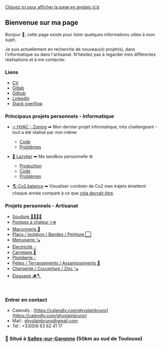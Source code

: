 [Cliquez ici pour afficher la page en anglais 🇬🇧](https://ghyslainbruno.github.io/presentation)

## Bienvenue sur ma page

Bonjour 👋, cette page existe pour lister quelques informations utiles à mon sujet. 

Je suis actuellement en recherche de nouveau(x) projet(s), dans l'informatique ou dans l'artisanat.
N'hésitez pas à regarder mes différentes réalisations et à me contacter.

### Liens
- [CV](https://ghyslainbruno.github.io/presentation/resume.pdf)
- [Gitlab](https://gitlab.com/users/ghyslainbruno/projects)
- [Github](https://github.com/GhyslainBruno)
- [LinkedIn](https://www.linkedin.com/in/ghyslainbruno/)
- [Stack overflow](https://stackoverflow.com/users/16136299/ghyslainbruno)

### Principaux projets personnels - Informatique
- [🔥 HVAC - Zoning](https://gitlab.com/ghyslainbruno/zoning) ➡ Mon dernier projet informatique, très challengeant - tout a été réalisé par moi-même
    - [Code](https://gitlab.com/ghyslainbruno/zoning)
    - [Problèmes](https://gitlab.com/ghyslainbruno/zoning/-/boards)


- [🎥 Lazyker](https://lazyker.gbruno.io) ➡ Ma sandbox personnelle ⚙️
    - [Production](https://lazyker.gbruno.io)
    - [Code](https://gitlab.com/ghyslainbruno/lazyker)
    - [Problèmes](https://gitlab.com/ghyslainbruno/lazyker/-/boards)


- [🌎 Co2 balance](https://co2.gbruno.io/) ➡ Visualiser combien de Co2 mes trajets émettent chaque année comparé à ce que [cela devrait-être](https://www.1erdegre.earth/blog-posts/tout-savoir-sur-lobjectif-des-2-tonnes#:~:text=Les%202%20tonnes%20ont%20pour,150%20Gt%20de%20CO2.).

### Projets personnels - Artisanat

- [Soudure 👨‍🏭🔗‍💥 ](https://photos.app.goo.gl/SXzXXr2iNYUfWe4T7)
- [Pompes à chaleur 🔥❄️ ](https://photos.app.goo.gl/t4it4ihV2sNsH6ba6)
- [Maçonnerie 🧱](https://photos.app.goo.gl/1YaimxRvEBdmdQvC6)
- [Placo / Isolation / Bandes / Peinture ⬜ ](https://photos.app.goo.gl/yVDXPCHfReXF5Sd47)
- [Menuiserie 🪚](https://photos.app.goo.gl/AK21VeZiJsKoqc6D7)
- [Électricité 💡](https://photos.app.goo.gl/MEjvYiUfFHfqomZC9)
- [Carrelage 💠](https://photos.app.goo.gl/FRfgtacycsUPfyDb6)
- [Plomberie 💧](https://photos.app.goo.gl/kyJVDsfevDuj1MXZ7)
- [Pelles / Terrassements / Assainissements 🚜](https://photos.app.goo.gl/ry5KjQvobp4egBC87)
- [Charpente / Couverture / Zinc 🪚](https://photos.app.goo.gl/yC4t8uQjUAxD7UYLA)
- [Élaguage 🪵🪓](https://photos.app.goo.gl/nkvthsGQMbavkNLu8)

<br />

### Entrer en contact
- Calendly : [https://calendly.com/ghyslainbruno](https://calendly.com/ghyslainbruno)
- Mail : [ghyslainbruno@gmail.com](mailto:ghyslainbruno@gmail.com)
- Tél : +33(0)6 63 62 41 17

### 📌 Situé à [Salles-sur-Garonne](https://maps.app.goo.gl/A3z8wNWVKK6mHRtF6) (50km au sud de Toulouse)
